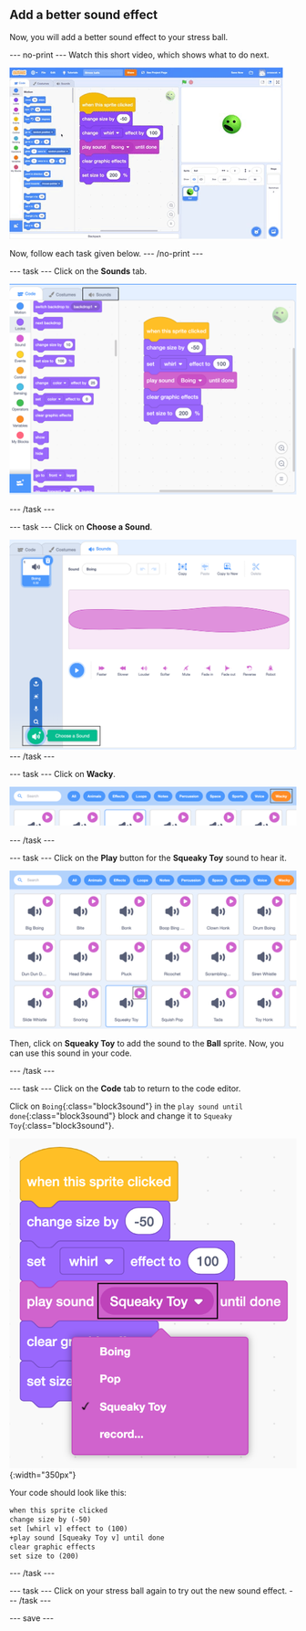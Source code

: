## Add a better sound effect

Now, you will add a better sound effect to your stress ball.

--- no-print ---
Watch this short video, which shows what to do next.

![screenshot](images/balls-step6.gif) 

Now, follow each task given below.
--- /no-print ---

--- task ---
Click on the **Sounds** tab.

![screenshot](images/balls-sound-tab.png)

--- /task ---

--- task ---
Click on **Choose a Sound**.

![screenshot](images/balls-choose-sound.png)
--- /task ---

--- task ---
Click on **Wacky**.

![screenshot](images/balls-wacky.png)

--- /task ---

--- task ---
Click on the **Play** button for the **Squeaky Toy** sound to hear it. 

![screenshot](images/balls-play-button.png)

Then, click on **Squeaky Toy** to add the sound to the **Ball** sprite. Now, you can use this sound in your code.

--- /task ---

--- task ---
Click on the **Code** tab to return to the code editor. 

Click on `Boing`{:class="block3sound"} in the `play sound until done`{:class="block3sound"} block and change it to `Squeaky Toy`{:class="block3sound"}.

![screenshot](images/balls-squeakytoy.png){:width="350px"}

Your code should look like this:

```blocks3
when this sprite clicked
change size by (-50)
set [whirl v] effect to (100)
+play sound [Squeaky Toy v] until done
clear graphic effects
set size to (200)
```
--- /task ---

--- task ---
Click on your stress ball again to try out the new sound effect. 
--- /task ---

--- save ---
